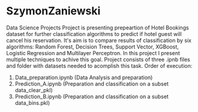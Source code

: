 # SzymonZaniewski
Data Science Projects
Project is presenting prepeartion of Hotel Bookings dataset for further classification algorithms to predict if hotel guest will cancel his reservation. It's aim is to compare results of classification by six algorithms: Random Forest, Decision Trees, Support Vector, XGBoost, Logistic Regression and Multilayer Perceptron. In this project I present multiple techniques to achive this goal.
Project consists of three .ipnb files and folder with datasets needed to acomplish this task.
Order of execution:
1. Data_preparation.ipynb (Data Analysis and preparation)
2. Prediction_A.ipynb (Preparation and classification on a subset data_clear_pkl)
3. Prediction_B.ipynb (Preparation and classification on a subset data_bins.pkl)
